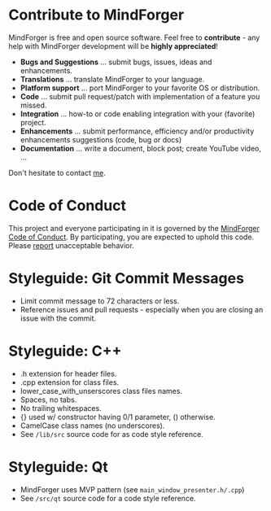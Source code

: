 # Contribute to MindForger

MindForger is free and open source software. Feel free to **contribute** - any help 
with MindForger development will be **highly appreciated**!

* **Bugs and Suggestions** ... submit bugs, issues, ideas and enhancements.
* **Translations** ... translate MindForger to your language.
* **Platform support** ... port MindForger to your favorite OS or distribution.
* **Code** ... submit pull request/patch with implementation of a feature you missed.
* **Integration** ... how-to or code enabling integration with your (favorite) project.
* **Enhancements** ... submit performance, efficiency and/or productivity enhancements suggestions (code, bug or docs)
* **Documentation** ... write a document, block post; create YouTube video, ...

Don't hesitate to contact [me](mailto:martin.dvorak@mindforger.com).


# Code of Conduct
This project and everyone participating in it is governed by the 
[MindForger Code of Conduct](./CODE_OF_CONDUCT.md). By participating, you are expected to uphold this
code. Please [report](mailto:martin.dvorak@mindforger.com) unacceptable behavior.


# Styleguide: Git Commit Messages

* Limit commit message to 72 characters or less.
* Reference issues and pull requests - especially when you are closing an issue with the commit.


# Styleguide: C++

* .h extension for header files.
* .cpp extension for class files.
* lower_case_with_unserscores class files names.
* Spaces, no tabs.
* No trailing whitespaces.
* {} used w/ constructor having 0/1 parameter, () otherwise.
* CamelCase class names (no underscores).
* See `/lib/src` source code for as code style reference.


# Styleguide: Qt

* MindForger uses MVP pattern (see `main_window_presenter.h/.cpp`)
* See `/src/qt` source code for a code style reference.
